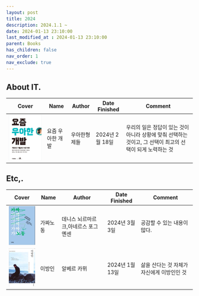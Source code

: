 ```yaml
---
layout: post
title: 2024
description: 2024.1.1 ~
date: 2024-01-13 23:10:00
last_modified_at : 2024-01-13 23:10:00
parent: Books
has_children: false
nav_order: 1
nav_exclude: true
---
```



## About IT.

| **Cover**  | **Name**        | **Author**    | **Date Finished** | **Comment** |
|--------------|--------------|---------------|----------------|----------------------------------|
| ![thewoowahantech.gif](./img/thewoowahantech.png)                | 요즘 우아한 개발             | 우아한형제들             | 2024년 2월 18일       | 우리의 일은 정답이 있는 것이 아니라 상황에 맞춰 선택하는 것이고, 그 선택이 최고의 선택이 되게 노력하는 것  |


## Etc,.

| **Cover**  | **Name**        | **Author**    | **Date Finished** | **Comment** |
|--------------|--------------|---------------|----------------|----------------------------------|
| ![pseudoarbejde.gif](./img/pseudoarbejde.png)                | 가짜노동             | 데니스 뇌르마르크,아네르스 포그 옌센             | 2024년 3월 3일       | 공감할 수 있는 내용이 많다.  |
| ![thestranger.gif](./img/thestranger.png)                | 이방인             | 알베르 카뮈             | 2024년 1월 13일       | 삶을 산다는 것 자체가 자신에게 이방인인 것  |

                            